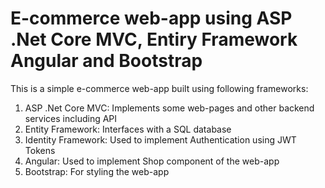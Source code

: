 ﻿# E-commerce web-app using ASP .Net Core MVC, Entiry Framework Angular and Bootstrap
This is a simple e-commerce web-app built using following frameworks:
1) ASP .Net Core MVC: Implements some web-pages and other backend services including API
2) Entity Framework: Interfaces with a SQL database 
3) Identity Framework: Used to implement Authentication using JWT Tokens
4) Angular: Used to implement Shop component of the web-app
5) Bootstrap: For styling the web-app